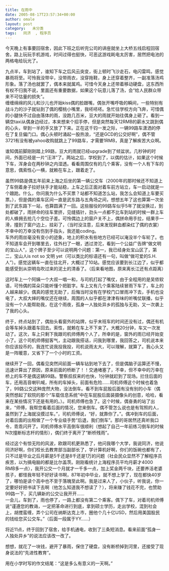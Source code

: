 ```yaml
---
title: 在雨中
date: 2005-08-17T23:57:34+00:00
author: omale
layout: post
category:   未分类
tags:   同济  , 程序员
---
```


今天晚上有事要回宿舍，因此下班之后听完公司的讲座就坐上大桥五线启程回宿舍。路上玩玩手机游戏，时间过得也挺快，可恶这游戏耗电太厉害，居然把电池的两格电给玩光了。

九点半，车到站了，谁知下车之后风云突变，街上顿时飞沙走石，电闪雷鸣，感觉暴雨将至。可怜我没带伞，没带雨衣，没穿拖鞋，身上还穿着整齐，一副准落汤鸡形象。落了汤也就罢了，偶本来就属鸡。可惜今天身上还带着移动硬盘，这东西所有权不归我不说，里面还有重要数据，如果这个玩意儿落了汤，会“给人民群众带来不可估量的损失”。  
缠缠绵绵的风儿和沙儿也开始kiss偶的脸跟嘴，偶张开嘴呼吸的瞬间，一些特别有战斗力的沙子就钻到了偶的樱桃小嘴里，我呸呸呸。急忙往学校方向飞奔，可惜偶的小腿快不过自由落体的雨，没跑几百米，豆大的雨就开始往偶身上砸了。看到一辆空taxi从偶身边经过，本来想来个招手停，但是突然每天12RMB的薪水又跳到偶的心头，举到一半的手又放了下来。正在这千钧一发之际，一辆99路车潇洒的停在了复旦偏门口。偶心头顿时涌起一股热浪，“还是GCD的公交好啊”，偶不管3721有没有被yahoo收购就跳上了99路车，才需要1RMB，真是了解疾苦大众啊。

谁知偶前脚刚刚踏上99路，豆大的雨就已经upgrade到了倾盆状。几秒钟的时间，外面已经是一片“汪洋”了。两站之后，学校到了，以偶的估计，如果这个时候下车，浑身会在两秒钟之内湿透。看看周围仅有的几个乘客，没有一个人有下车的意思，偶索性心一横，就赖在车上，跟着走了。
  
虽然99路是偶五年前来上海之后坐的第一辆公交车（2000年的那时候还不知道上了车侧着身子拉好扶手才能站稳，上车之后正面对着车前方站立，车一启动就是一个踉跄。什么，你问我为什么不买票？站都不知道怎么站，我怎么会知道上车要买票。），但是偶的乘车区间一直是武东路与五角场之间，想想五年了这也算第一次坐到了武东路下一站，也算圆满了一回。这些服役的99路车似乎5年了就没换过，到处都破了，雨拼命的往车里挤，见缝插针，劲头一点都不比车到站的时候一群上车的人蜂拥去抢几个空位子差。可怜偶边上的窗户关不上，偶拼命用手拉，结果手一滑，撞到了窗户边上，挂彩了，（当时没注意，后来发现鲜血都染红了偶的衣裳）不幸中的万幸没有伤到手指头，我还能coding。  
车外的雨丝毫没有变小的迹象，地上的积水有些地方已经可以淹没半个车轮了。也不知道车会开到哪里去，往外扫了一眼，透过滂沱，看到一个公益广告牌“做文明的宝山人”，这个牌子至少可以说明两个问题：第一，我已经身处宝山区了，第二，宝山人is not so 文明 yet（可以类比的标语还有一句，叫做“做可爱的S.H.人”）。感觉这辆车一直在往北开，大概过了10站。感觉应该要到长江边了，似乎都能感受到从崇明岛吹过来的泥土的清香了。（后来看地图，原来离长江还有点距离）

这时车上一个阿姨一个大叔一唱一和，与司机打起了嘴仗，由于全程用的是吴侬软语，可怜偶的耳朵只能听懂个把脏字。车上又有几个乘客陆续冒雨下车了，车上的人越来越少。偶真的感觉无助了，后悔当时没有在学校门口冒雨冲下去，手机也没电了，大叔大婶的嘴仗还在继续，周围的人似乎都在津津有味的听嘴仗联播，似乎没有一个人能帮助我，在这个雨夜，孤身一人独处异乡的孤独与无助，又一次袭上了我的心头。

终于，终点站到了，偶抬头看窗外的站牌，似乎末班车的时间还没有过，偶还有机会等车掉头跟着车回去。索性，就赖在车上不下来了。大概20分钟，车又一次发动了。这次，车上只剩下我跟司机师傅两个人了，所幸的是，窗外的雨已经开始变小了。这个司机师傅挺客气，主动跟我搭话，问我到哪里，我回答之，司机说本来你应该投币的，我连忙说我投我投，司机说雨太大，可以理解，就算了。我心头又是一阵暖意，又省下了一个小时的工资。

继续开了一回，偶看见突然间前面一辆车钻到地下去了，但是偶脑子运算还不慢，迅速计算出了原因，原来前面的桥断了！！交通堵塞了，不幸，但不幸中的万幸在桥上的车不是偶这辆99路。警察叔叔来的也快，1分钟就赶到了现场。拦住后面的车，还用高音喇叭喊，所有的车掉头，前面有危险……司机师傅这个时候也着急了，99路公交这种庞然大物，没法倒车。看不到车屁股后面有没有别的小车（偶突然想起了软院的那个“车载信息系统”中在车屁股后面装摄像头的创意，哈哈，看来在某些情况下还是有用的。）。司机师傅也急了。这个时候，偶奋勇的站了出来，“师傅，我帮您看着后面的情况，您来倒车。偶不管怎么说也是有驾照的人，虽然到了上海就没摸过车。”，司机师傅说，“好，就靠你了。”。偶冲到车的后面，对着后面的出租做了一个专业级手势“后退，我们倒车”。那的哥居然还真听我口令，乖乖闪开了。司机师傅水平高倒车很顺利（想起了自己一年前练习倒车的时候N次撞断标志杆的情形），偶们终于离开了“断桥残雨”。  

经过这个有惊无险的风波，欧跟司机更熟悉了，他问我哪个大学，我说同济，他说同济好啊，你们校长去教育部当副部长了，学计算机好啊，你们的饭碗也都有了，只不过是毕业之后月薪是5千还是8千还是1万的问题（社会民众显然不了解程序员疾苦，以为搞电脑的都是比尔盖茨。刚刚看统计上海程序员平均月薪才4000 RMB多一点），我开公交一个月就才一千多一点，加上奖金两千块，还要养活老婆孩子，都怪我年轻不好好读书啊，87年初中毕业，就不想上学了，现在都快40岁了，哪怕是读个高中也不至于落魄至此啊。我是过来人了，小伙子，听我说，你一定要好好把书读下去啊（他怎么知道我不想读了？），将来赚了钱花不完，也赞助99路一下，买几辆新的公交让我开开……  
一会儿，车到了，雨也停了，一路上都没有第二个乘客。偶下了车，对着司机师傅说“谨遵您的教诲，一定把革命进行到底，拿到硕士学历，走出学校，混到社会上，胡搅蛮缠，弄个公司在纳斯达克上市，圈他个几十亿USD，然后用美国股民的钱给您买公交车。”（后面一段属于YY……）

将近11点，终于回到了宿舍，给手机通电，收到了三条短消息。看来前面“孤身一人独处异乡”的说法应该改一改了。  

想想，就花了一块钱，避开了暴雨，保住了硬盘，没有断桥掉到河里，还接受了现身说法的“先进性教育”。

用在小学时写的作文结尾：“这是多么有意义的一天啊。”